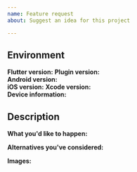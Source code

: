 ```yaml
---
name: Feature request
about: Suggest an idea for this project

---
```


## Environment

**Flutter version:** 
**Plugin version:**  <!-- Add branch if necessary -->  
**Android version:**  <!-- If customize ROM, write which -->  
**iOS version:**
**Xcode version:**  
**Device information:**  <!-- Manufacturer and model -->  

## Description

**What you'd like to happen:** 

**Alternatives you've considered:** <!-- if available, else delete -->  

**Images:** <!-- if available, else delete -->  
